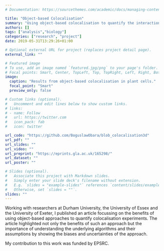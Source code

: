 ```yaml
---
# Documentation: https://sourcethemes.com/academic/docs/managing-content/

title: "Object-based Colocalisation"
summary: "Using object-based colocalisation to quantify the interactions between protein structures in cellular biology. [Read more...](/project/object-based-colocalisation/index.html)"
authors: []
tags: ["analysis","biology"]
categories: ["research", "project"]
date: 2019-05-31T13:29:26+01:00

# Optional external URL for project (replaces project detail page).
external_link: ""

# Featured image
# To use, add an image named `featured.jpg/png` to your page's folder.
# Focal points: Smart, Center, TopLeft, Top, TopRight, Left, Right, BottomLeft, Bottom, BottomRight.
image:
  caption: "Results from object-based colocalisation in plant cells."
  focal_point: "Smart"
  preview_only: false

# Custom links (optional).
#   Uncomment and edit lines below to show custom links.
# links:
# - name: Follow
#   url: https://twitter.com
#   icon_pack: fab
#   icon: twitter

url_code: "https://github.com/BoguslawObara/blob_colocalisation3d"
url_pdf: ""
url_slides: ""
url_video: ""
url_preprint: "https://eprints.gla.ac.uk/165298/"
url_dataset: ""
url_poster: ""

# Slides (optional).
#   Associate this project with Markdown slides.
#   Simply enter your slide deck's filename without extension.
#   E.g. `slides = "example-slides"` references `content/slides/example-slides.md`.
#   Otherwise, set `slides = ""`.
slides: ""
---
```


Working with researchers at Durham University, the University of Essex and the University of Exeter, I published an article focussing on the benefits of using object-based approaches to quantify colocalisation experiments.
The article highlighted not only the benefits of such an approach but the importance of understanding the underlying algorithms and their assumptions by showing the biases and uncertainties of the approach.

My contribution to this work was funded by EPSRC.
